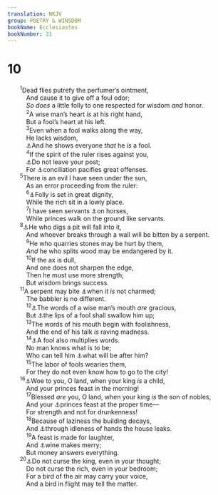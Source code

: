 ```yaml
---
translation: NKJV
group: POETRY & WINSDOM
bookName: Ecclesiastes 
bookNumber: 21
---
```


<div class="title"><h1>10</h1></div>
<span class="verse tr_10_1">  <sup>1</sup>Dead flies putrefy the perfumer’s ointment,<br/>   And cause it to give off a foul odor;<br/>   <i>So</i> <i>does</i> a little folly to one respected for wisdom <i>and</i> honor.<br/></span>
<span class="verse tr_10_2">   <sup>2</sup>A wise man’s heart <i>is</i> at his right hand,<br/>   But a fool’s heart at his left.<br/></span>
<span class="verse tr_10_3">   <sup>3</sup>Even when a fool walks along the way,<br/>   He lacks wisdom,<br/>   <a data-toggle="tooltip" data-placement="bottom" title="Prov. 13:16; 18:2">⚓</a>And he shows everyone <i>that</i> he <i>is</i> a fool.<br/></span>
<span class="verse tr_10_4">   <sup>4</sup>If the spirit of the ruler rises against you,<br/>   <a data-toggle="tooltip" data-placement="bottom" title="Eccl. 8:3">⚓</a>Do not leave your post;<br/>   For <a data-toggle="tooltip" data-placement="bottom" title="1 Sam. 25:24–33; Prov. 25:15">⚓</a>conciliation pacifies great offenses.<br/></span>
<span class="verse tr_10_5">  <sup>5</sup>There is an evil I have seen under the sun,<br/>   As an error proceeding from the ruler:<br/></span>
<span class="verse tr_10_6">   <sup>6</sup><a data-toggle="tooltip" data-placement="bottom" title="Esth. 3:1">⚓</a>Folly is set in great dignity,<br/>   While the rich sit in a lowly place.<br/></span>
<span class="verse tr_10_7">   <sup>7</sup>I have seen servants <a data-toggle="tooltip" data-placement="bottom" title="Prov. 19:10; 30:22">⚓</a>on horses,<br/>   While princes walk on the ground like servants.<br/></span>
<span class="verse tr_10_8">  <sup>8</sup><a data-toggle="tooltip" data-placement="bottom" title="Ps. 7:15; Prov. 26:27">⚓</a>He who digs a pit will fall into it,<br/>   And whoever breaks through a wall will be bitten by a serpent.<br/></span>
<span class="verse tr_10_9">   <sup>9</sup>He who quarries stones may be hurt by them,<br/>   <i>And</i> he who splits wood may be endangered by it.<br/></span>
<span class="verse tr_10_10">   <sup>10</sup>If the ax is dull,<br/>   And one does not sharpen the edge,<br/>   Then he must use more strength;<br/>   But wisdom brings success.<br/></span>
<span class="verse tr_10_11">  <sup>11</sup>A serpent may bite <a data-toggle="tooltip" data-placement="bottom" title="Ps. 58:4, 5; Jer. 8:17">⚓</a>when <i>it</i> <i>is</i> not charmed;<br/>   The babbler is no different.<br/></span>
<span class="verse tr_10_12">   <sup>12</sup><a data-toggle="tooltip" data-placement="bottom" title="Prov. 10:32; Luke 4:22">⚓</a>The words of a wise man’s mouth <i>are</i> gracious,<br/>   But <a data-toggle="tooltip" data-placement="bottom" title="Prov. 10:14; Eccl. 4:5">⚓</a>the lips of a fool shall swallow him up;<br/></span>
<span class="verse tr_10_13">   <sup>13</sup>The words of his mouth begin with foolishness,<br/>   And the end of his talk <i>is</i> raving madness.<br/></span>
<span class="verse tr_10_14">   <sup>14</sup><a data-toggle="tooltip" data-placement="bottom" title="(Prov. 15:2); Eccl. 5:3">⚓</a>A fool also multiplies words.<br/>   No man knows what is to be;<br/>   Who can tell him <a data-toggle="tooltip" data-placement="bottom" title="Eccl. 3:22; 8:7">⚓</a>what will be after him?<br/></span>
<span class="verse tr_10_15">   <sup>15</sup>The labor of fools wearies them,<br/>   For they do not even know how to go to the city!<br/></span>
<span class="verse tr_10_16">  <sup>16</sup><a data-toggle="tooltip" data-placement="bottom" title="Is. 3:4, 5; 5:11">⚓</a>Woe to you, O land, when your king <i>is</i> a child,<br/>   And your princes feast in the morning!<br/></span>
<span class="verse tr_10_17">   <sup>17</sup>Blessed <i>are</i> you, O land, when your king <i>is</i> the son of nobles,<br/>   And your <a data-toggle="tooltip" data-placement="bottom" title="Prov. 31:4; Is. 5:11">⚓</a>princes feast at the proper time—<br/>   For strength and not for drunkenness!<br/></span>
<span class="verse tr_10_18">   <sup>18</sup>Because of laziness the building decays,<br/>   And <a data-toggle="tooltip" data-placement="bottom" title="Prov. 24:30–34">⚓</a>through idleness of hands the house leaks.<br/></span>
<span class="verse tr_10_19">   <sup>19</sup>A feast is made for laughter,<br/>   And <a data-toggle="tooltip" data-placement="bottom" title="Judg. 9:13; Ps. 104:15; Eccl. 2:3">⚓</a>wine makes merry;<br/>   But money answers everything.<br/></span>
<span class="verse tr_10_20">  <sup>20</sup><a data-toggle="tooltip" data-placement="bottom" title="Ex. 22:28; Acts 23:5">⚓</a>Do not curse the king, even in your thought;<br/>   Do not curse the rich, even in your bedroom;<br/>   For a bird of the air may carry your voice,<br/>   And a bird in flight may tell the matter.<br/></span>
